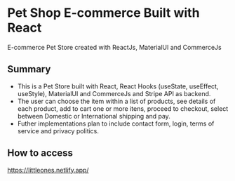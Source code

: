 # Pet Shop E-commerce Built with React

E-commerce Pet Store created with ReactJs, MaterialUI and CommerceJs

## Summary

- This is a Pet Store built with React, React Hooks (useState, useEffect, useStyle), MaterialUI and CommerceJs and Stripe API as backend. 
- The user can choose the item within a list of products, see details of each product, add to cart one or more itens, proceed to checkout, select between Domestic or International shipping and pay. 
- Futher implementations plan to include contact form, login, terms of service and privacy politics.  

## How to access

https://littleones.netlify.app/